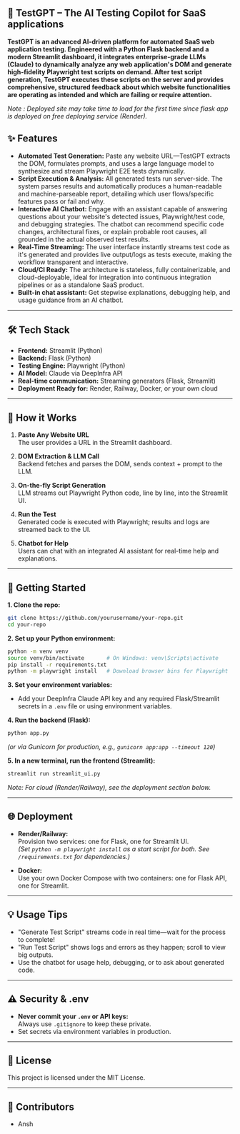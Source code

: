 ## 🚀 TestGPT – The AI Testing Copilot for SaaS applications
**TestGPT is an advanced AI-driven platform for automated SaaS web application testing. Engineered with a Python Flask backend and a modern Streamlit dashboard, it integrates enterprise-grade LLMs (Claude) to dynamically analyze any web application's DOM and generate high-fidelity Playwright test scripts on demand.
After test script generation, TestGPT executes these scripts on the server and provides comprehensive, structured feedback about which website functionalities are operating as intended and which are failing or require attention.**

<i>Note : Deployed site may take time to load for the first time since flask app is deployed on free deploying service (Render).</i>

## ✨ Features
- **Automated Test Generation:** Paste any website URL—TestGPT extracts the DOM, formulates prompts, and uses a large language model to synthesize and stream Playwright E2E tests dynamically.
- **Script Execution & Analysis:** All generated tests run server-side. The system parses results and automatically produces a human-readable and machine-parseable report, detailing which user flows/specific features pass or fail and why.
- **Interactive AI Chatbot:** Engage with an assistant capable of answering questions about your website's detected issues, Playwright/test code, and debugging strategies. The chatbot can recommend specific code changes, architectural fixes, or explain probable root causes, all grounded in the actual observed test results.
- **Real-Time Streaming:** The user interface instantly streams test code as it's generated and provides live output/logs as tests execute, making the workflow transparent and interactive.
- **Cloud/CI Ready:** The architecture is stateless, fully containerizable, and cloud-deployable, ideal for integration into continuous integration pipelines or as a standalone SaaS product.
- **Built-in chat assistant:**  Get stepwise explanations, debugging help, and usage guidance from an AI chatbot.

---

## 🛠️ Tech Stack

- **Frontend:** Streamlit (Python)
- **Backend:** Flask (Python)
- **Testing Engine:** Playwright (Python)  
- **AI Model:** Claude via DeepInfra API  
- **Real-time communication:** Streaming generators (Flask, Streamlit)
- **Deployment Ready for:** Render, Railway, Docker, or your own cloud

---

## 🚦 How it Works

1. **Paste Any Website URL**  
   The user provides a URL in the Streamlit dashboard.

2. **DOM Extraction & LLM Call**  
   Backend fetches and parses the DOM, sends context + prompt to the LLM.

3. **On-the-fly Script Generation**  
   LLM streams out Playwright Python code, line by line, into the Streamlit UI.

4. **Run the Test**  
   Generated code is executed with Playwright; results and logs are streamed back to the UI.

5. **Chatbot for Help**  
   Users can chat with an integrated AI assistant for real-time help and explanations.

---

## 🚀 Getting Started

**1. Clone the repo:**
```bash
git clone https://github.com/yourusername/your-repo.git
cd your-repo
```

**2. Set up your Python environment:**
```bash
python -m venv venv
source venv/bin/activate       # On Windows: venv\Scripts\activate
pip install -r requirements.txt
python -m playwright install   # Download browser bins for Playwright
```

**3. Set your environment variables:**
- Add your DeepInfra Claude API key and any required Flask/Streamlit secrets in a `.env` file or using environment variables.

**4. Run the backend (Flask):**
```bash
python app.py
```
*(or via Gunicorn for production, e.g., `gunicorn app:app --timeout 120`)*

**5. In a new terminal, run the frontend (Streamlit):**
```bash
streamlit run streamlit_ui.py
```

_Note: For cloud (Render/Railway), see the deployment section below._

---

## 🌐 Deployment

- **Render/Railway:**  
  Provision two services: one for Flask, one for Streamlit UI.  
  *(Set `python -m playwright install` as a start script for both. See `/requirements.txt` for dependencies.)*

- **Docker:**  
  Use your own Docker Compose with two containers: one for Flask API, one for Streamlit.

---

## 💡 Usage Tips

- "Generate Test Script" streams code in real time—wait for the process to complete!
- "Run Test Script" shows logs and errors as they happen; scroll to view big outputs.
- Use the chatbot for usage help, debugging, or to ask about generated code.

---

## ⚠️ Security & .env

- **Never commit your `.env` or API keys:**  
  Always use `.gitignore` to keep these private.
- Set secrets via environment variables in production.

---

## 📄 License

This project is licensed under the MIT License.

---

## 👥 Contributors

- Ansh
  
